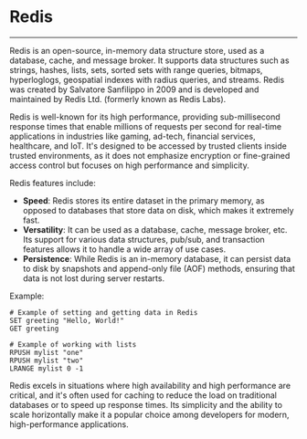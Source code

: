 # Redis

---

Redis is an open-source, in-memory data structure store, used as a database, cache, and message broker. It supports data structures such as strings, hashes, lists, sets, sorted sets with range queries, bitmaps, hyperloglogs, geospatial indexes with radius queries, and streams. Redis was created by Salvatore Sanfilippo in 2009 and is developed and maintained by Redis Ltd. (formerly known as Redis Labs).

Redis is well-known for its high performance, providing sub-millisecond response times that enable millions of requests per second for real-time applications in industries like gaming, ad-tech, financial services, healthcare, and IoT. It's designed to be accessed by trusted clients inside trusted environments, as it does not emphasize encryption or fine-grained access control but focuses on high performance and simplicity.

Redis features include:

- **Speed**: Redis stores its entire dataset in the primary memory, as opposed to databases that store data on disk, which makes it extremely fast.
- **Versatility**: It can be used as a database, cache, message broker, etc. Its support for various data structures, pub/sub, and transaction features allows it to handle a wide array of use cases.
- **Persistence**: While Redis is an in-memory database, it can persist data to disk by snapshots and append-only file (AOF) methods, ensuring that data is not lost during server restarts.

Example:
```redis
# Example of setting and getting data in Redis
SET greeting "Hello, World!"
GET greeting

# Example of working with lists
RPUSH mylist "one"
RPUSH mylist "two"
LRANGE mylist 0 -1
```

Redis excels in situations where high availability and high performance are critical, and it's often used for caching to reduce the load on traditional databases or to speed up response times. Its simplicity and the ability to scale horizontally make it a popular choice among developers for modern, high-performance applications.